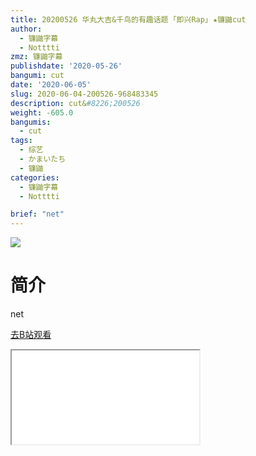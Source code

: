```yaml
---
title: 20200526 华丸大吉&千鸟的有趣话题 ｢即兴Rap｣ ★镰鼬cut
author:
  - 镰鼬字幕
  - Notttti
zmz: 镰鼬字幕
publishdate: '2020-05-26'
bangumi: cut
date: '2020-06-05'
slug: 2020-06-04-200526-968483345
description: cut&#8226;200526
weight: -605.0
bangumis:
  - cut
tags:
  - 综艺
  - かまいたち
  - 镰鼬
categories:
  - 镰鼬字幕
  - Notttti

brief: "net"
---
```

![](https://raw.githubusercontent.com/tcgriffith/owaraisite/master/static/tmpimg/10512b3d53110ba783049c96d1f67d9da17b8dd1.jpg.480.jpg)
# 简介  
net  

[去B站观看](https://www.bilibili.com/video/av968483345/)
<div class ="resp-container"><iframe class="testiframe" src="//player.bilibili.com/player.html?aid=968483345"", scrolling="no", allowfullscreen="true" > </iframe></div> 
